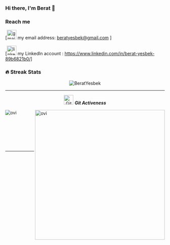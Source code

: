 

### Hi there, I'm Berat   👋


### Reach me

 [<img src="https://mlkyi6enm0g5.i.optimole.com/EehaMug.G1GK~411f/w:auto/h:auto/q:75/https://ovuncguvenersoy.com/wp-content/uploads/yeni-gmail-logo-revizyonu.jpg" alt="gmail logo" title="gmail"  height="30"/>
my email address: beratyesbek@gmail.com ]
<br>
<br>
[<img src="https://img2.pngindir.com/20180406/jpq/kisspng-linkedin-logo-computer-icons-comcast-business-get-started-now-button-5ac6f544698595.9898331815229883564322.jpg" alt="linkedln logo" title="linkedln"  height="30"/> my Linkedln account : https://www.linkedin.com/in/berat-yesbek-89b6821b0/]


### 🔥 Streak Stats
<p align="center"><img src="https://github-readme-streak-stats.herokuapp.com/?user=BeratYesbek&theme=algolia" alt="BeratYesbek"  /></p>

<hr>
<p align="center">
 <img src="https://media.giphy.com/media/W5eoZHPpUx9sapR0eu/giphy.gif" width="30px" alt="Git"/>&nbsp;<i><b>Git Activeness</b></i></p>
 
<p><img align="left" src="https://github-readme-stats.vercel.app/api/top-langs?username=BeratYesbek&show_icons=true&locale=en&layout=compact&theme=chartreuse-dark&hide=python,html,css" alt="ovi" /></p>
<p>&nbsp;<img align="right" src="https://github-readme-stats.vercel.app/api?username=BeratYesbek&show_icons=true&locale=en&theme=chartreuse-dark" alt="ovi" width="410" /></p>
<br><br><br><br><br>

<hr>
